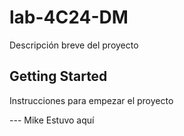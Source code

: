# lab-4C24-DM

Descripción breve del proyecto

## Getting Started

Instrucciones para empezar el proyecto

--- Mike Estuvo aquí